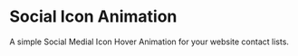 # Social Icon Animation
A simple Social Medial Icon Hover Animation for your website contact lists.
